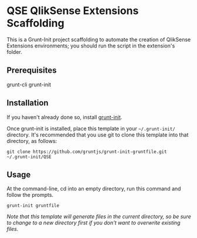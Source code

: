 # QSE QlikSense Extensions Scaffolding

This is a Grunt-Init project scaffolding to automate the creation of QlikSense Extensions environments; you should run the script in the extension's folder.

## Prerequisites

grunt-cli
grunt-init

## Installation
If you haven't already done so, install [grunt-init](http://gruntjs.com/project-scaffolding "grunt-init").

Once grunt-init is installed, place this template in your `~/.grunt-init/` directory. It's recommended that you use git to clone this template into that directory, as follows:

```
git clone https://github.com/gruntjs/grunt-init-gruntfile.git ~/.grunt-init/QSE
```
## Usage

At the command-line, cd into an empty directory, run this command and follow the prompts.

```
grunt-init gruntfile
```

_Note that this template will generate files in the current directory, so be sure to change to a new directory first if you don't want to overwrite existing files._